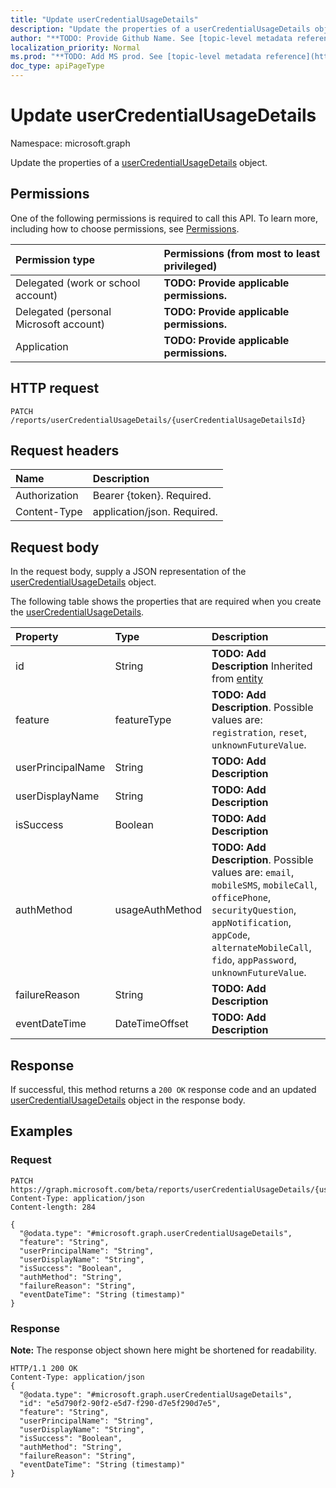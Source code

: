 ```yaml
---
title: "Update userCredentialUsageDetails"
description: "Update the properties of a userCredentialUsageDetails object."
author: "**TODO: Provide Github Name. See [topic-level metadata reference](https://msgo.azurewebsites.net/add/document/guidelines/metadata.html#topic-level-metadata)**"
localization_priority: Normal
ms.prod: "**TODO: Add MS prod. See [topic-level metadata reference](https://msgo.azurewebsites.net/add/document/guidelines/metadata.html#topic-level-metadata)**"
doc_type: apiPageType
---
```


# Update userCredentialUsageDetails
Namespace: microsoft.graph

Update the properties of a [userCredentialUsageDetails](../resources/usercredentialusagedetails.md) object.

## Permissions
One of the following permissions is required to call this API. To learn more, including how to choose permissions, see [Permissions](/concepts/permissions-reference.md).

|Permission type|Permissions (from most to least privileged)|
|:---|:---|
|Delegated (work or school account)|**TODO: Provide applicable permissions.**|
|Delegated (personal Microsoft account)|**TODO: Provide applicable permissions.**|
|Application|**TODO: Provide applicable permissions.**|

## HTTP request

<!-- {
  "blockType": "ignored"
}
-->
``` http
PATCH /reports/userCredentialUsageDetails/{userCredentialUsageDetailsId}
```

## Request headers
|Name|Description|
|:---|:---|
|Authorization|Bearer {token}. Required.|
|Content-Type|application/json. Required.|

## Request body
In the request body, supply a JSON representation of the [userCredentialUsageDetails](../resources/usercredentialusagedetails.md) object.

The following table shows the properties that are required when you create the [userCredentialUsageDetails](../resources/usercredentialusagedetails.md).

|Property|Type|Description|
|:---|:---|:---|
|id|String|**TODO: Add Description** Inherited from [entity](../resources/entity.md)|
|feature|featureType|**TODO: Add Description**. Possible values are: `registration`, `reset`, `unknownFutureValue`.|
|userPrincipalName|String|**TODO: Add Description**|
|userDisplayName|String|**TODO: Add Description**|
|isSuccess|Boolean|**TODO: Add Description**|
|authMethod|usageAuthMethod|**TODO: Add Description**. Possible values are: `email`, `mobileSMS`, `mobileCall`, `officePhone`, `securityQuestion`, `appNotification`, `appCode`, `alternateMobileCall`, `fido`, `appPassword`, `unknownFutureValue`.|
|failureReason|String|**TODO: Add Description**|
|eventDateTime|DateTimeOffset|**TODO: Add Description**|



## Response

If successful, this method returns a `200 OK` response code and an updated [userCredentialUsageDetails](../resources/usercredentialusagedetails.md) object in the response body.

## Examples

### Request
<!-- {
  "blockType": "request",
  "name": "update_usercredentialusagedetails"
}
-->
``` http
PATCH https://graph.microsoft.com/beta/reports/userCredentialUsageDetails/{userCredentialUsageDetailsId}
Content-Type: application/json
Content-length: 284

{
  "@odata.type": "#microsoft.graph.userCredentialUsageDetails",
  "feature": "String",
  "userPrincipalName": "String",
  "userDisplayName": "String",
  "isSuccess": "Boolean",
  "authMethod": "String",
  "failureReason": "String",
  "eventDateTime": "String (timestamp)"
}
```


### Response
**Note:** The response object shown here might be shortened for readability.
<!-- {
  "blockType": "response",
  "truncated": true
}
-->
``` http
HTTP/1.1 200 OK
Content-Type: application/json
{
  "@odata.type": "#microsoft.graph.userCredentialUsageDetails",
  "id": "e5d790f2-90f2-e5d7-f290-d7e5f290d7e5",
  "feature": "String",
  "userPrincipalName": "String",
  "userDisplayName": "String",
  "isSuccess": "Boolean",
  "authMethod": "String",
  "failureReason": "String",
  "eventDateTime": "String (timestamp)"
}
```

